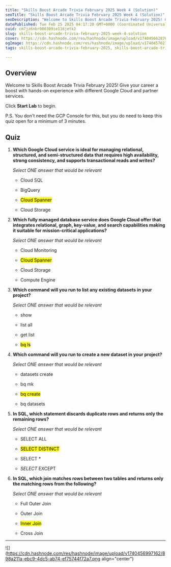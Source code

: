 ```yaml
---
title: "Skills Boost Arcade Trivia February 2025 Week 4 (Solution)"
seoTitle: "Skills Boost Arcade Trivia February 2025 Week 4 (Solution)"
seoDescription: "Welcome to Skills Boost Arcade Trivia February 2025! Give your career a boost with hands-on experience with different Google Cloud and partner services."
datePublished: Tue Feb 25 2025 04:17:20 GMT+0000 (Coordinated Universal Time)
cuid: cm7jz6nbr000309ie116jetk2
slug: skills-boost-arcade-trivia-february-2025-week-4-solution
cover: https://cdn.hashnode.com/res/hashnode/image/upload/v1740456628708/c9b72bc9-857b-46c0-a831-9b9266281a8a.png
ogImage: https://cdn.hashnode.com/res/hashnode/image/upload/v1740457027663/b12516f5-ffe5-4471-878d-d28b209bf796.png
tags: skills-boost-arcade-trivia-february-2025, skills-boost-arcade-trivia-february-2025-week-4-solution, skills-boost-arcade-trivia-february-2025-week-4

---
```


## **Overview**

Welcome to Skills Boost Arcade Trivia February 2025! Give your career a boost with hands-on experience with different Google Cloud and partner services.

Click **Start Lab** to begin.

P.S. You don't need the GCP Console for this, but you do need to keep this quiz open for a minimum of 3 minutes.

## **Quiz**

1. **Which Google Cloud service is ideal for managing relational, structured, and semi-structured data that requires high availability, strong consistency, and supports transactional reads and writes?**
    
    *Select ONE answer that would be relevant*
    
    * Cloud SQL
        
    * BigQuery
        
    * <mark>Cloud Spanner</mark>
        
    * Cloud Storage
        
2. **Which fully managed database service does Google Cloud offer that integrates relational, graph, key-value, and search capabilities making it suitable for mission-critical applications?**
    
    *Select ONE answer that would be relevant*
    
    * Cloud Monitoring
        
    * <mark>Cloud Spanner</mark>
        
    * Cloud Storage
        
    * Compute Engine
        
3. **Which command will you run to list any existing datasets in your project?**
    
    *Select ONE answer that would be relevant*
    
    * show
        
    * list all
        
    * get list
        
    * <mark>bq ls</mark>
        
4. **Which command will you run to create a new dataset in your project?**
    
    *Select ONE answer that would be relevant*
    
    * datasets create
        
    * bq mk
        
    * <mark>bq create</mark>
        
    * bq datasets
        
5. **In SQL, which statement discards duplicate rows and returns only the remaining rows?**
    
    *Select ONE answer that would be relevant*
    
    * SELECT ALL
        
    * <mark>SELECT DISTINCT</mark>
        
    * SELECT \*
        
    * *SELECT* EXCEPT
        
6. **In SQL, which join matches rows between two tables and returns only the matching rows from the following?**
    
    *Select ONE answer that would be relevant*
    
    * Full Outer Join
        
    * Outer Join
        
    * <mark>Inner Join</mark>
        
    * Cross Join
        

---

![](https://cdn.hashnode.com/res/hashnode/image/upload/v1740456997162/898a211a-ebc9-4dc5-ab74-ef75744f72a7.png align="center")
